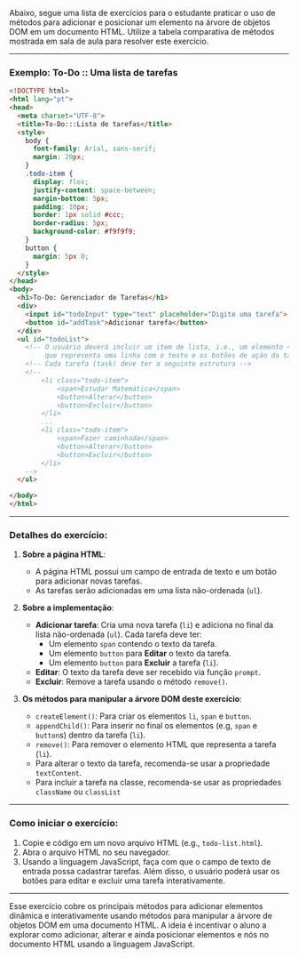 Abaixo, segue uma lista de exercícios para o estudante praticar o uso de métodos para adicionar e
posicionar um elemento na árvore de objetos DOM em um documento HTML. Utilize a tabela comparativa
de métodos mostrada em sala de aula para resolver este exercício.

---

### **Exemplo: To-Do :: Uma lista de tarefas**

```html
<!DOCTYPE html>
<html lang="pt">
<head>
  <meta charset="UTF-8">
  <title>To-Do:::Lista de tarefas</title>
  <style>
    body {
      font-family: Arial, sans-serif;
      margin: 20px;
    }
    .todo-item {
      display: flex;
      justify-content: space-between;
      margin-bottom: 5px;
      padding: 10px;
      border: 1px solid #ccc;
      border-radius: 5px;
      background-color: #f9f9f9;
    }
    button {
      margin: 5px 0;
    }
  </style>
</head>
<body>
  <h1>To-Do: Gerenciador de Tarefas</h1>
  <div>
    <input id="todoInput" type="text" placeholder="Digite uma tarefa">
    <button id="addTask">Adicionar tarefa</button>
  </div>
  <ul id="todoList">
    <!-- O usuário deverá incluir um item de lista, i.e., um elemento <li>
         que representa uma linha com o texto e os botões de ação da tarefa. -->
    <!-- Cada tarefa (task) deve ter a seguinte estrutura -->
    <!--
        <li class="todo-item">
            <span>Estudar Matemática</span>
            <button>Alterar</button>
            <button>Excluir</button>
        </li>
        ...
        <li class="todo-item">
            <span>Fazer caminhada</span>
            <button>Alterar</button>
            <button>Excluir</button>
        </li>
    -->
  </ul>

</body>
</html>
```

---

### **Detalhes do exercício:**

1. **Sobre a página HTML**:
   - A página HTML possui um campo de entrada de texto e um botão para adicionar novas tarefas.
   - As tarefas serão adicionadas em uma lista não-ordenada (`ul`).

2. **Sobre a implementação**:
   - **Adicionar tarefa**: Cria uma nova tarefa (`li`) e adiciona no final da lista não-ordenada (`ul`). Cada tarefa
     deve ter:
     - Um elemento `span` contendo o texto da tarefa.
     - Um elemento `button` para **Editar** o texto da tarefa.
     - Um elemento `button` para **Excluir** a tarefa (`li`).
   - **Editar**: O texto da tarefa deve ser recebido via função `prompt`.
   - **Excluir**: Remove a tarefa usando o método `remove()`.

3. **Os métodos para manipular a árvore DOM deste exercício**:
   - `createElement()`: Para criar os elementos `li`, `span` e `button`.
   - `appendChild()`: Para inserir no final os elementos (e.g, `span` e `button`s) dentro da tarefa
     (`li`).
   - `remove()`: Para remover o elemento HTML que representa a tarefa (`li`).
   - Para alterar o texto da tarefa, recomenda-se usar a propriedade `textContent`.
   - Para incluir a tarefa na classe, recomenda-se usar as propriedades `className` ou `classList`

---

### **Como iniciar o exercício**:
1. Copie e código em um novo arquivo HTML (e.g., `todo-list.html`).
2. Abra o arquivo HTML no seu navegador.
3. Usando a linguagem JavaScript, faça com que o campo de texto de entrada possa cadastrar tarefas.
   Além disso, o usuário poderá usar os botões para editar e excluir uma tarefa interativamente.

---
Esse exercício cobre os principais métodos para adicionar elementos dinâmica e interativamente usando
métodos para manipular a árvore de objetos DOM em uma documento HTML. A ideia é incentivar o aluno a explorar
como adicionar, alterar e ainda posicionar elementos e nós no documento HTML usando a linguagem JavaScript.